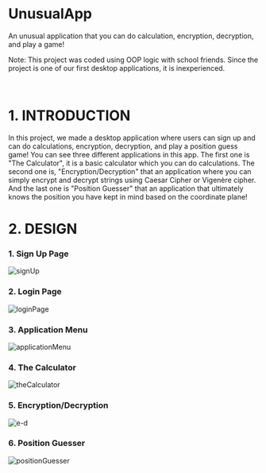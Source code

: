 # UnusualApp
 An unusual application that you can do calculation, encryption, decryption, and play a game!


 
 Note: This project was coded using OOP logic with school friends. Since the project is one of our first desktop applications, it is inexperienced.


 
# 1.	INTRODUCTION

In this project, we made a desktop application where users can sign up and can do calculations, encryption, decryption, and play a position guess game! You can see three different applications in this app. The first one is "The Calculator", it is a basic calculator which you can do calculations. The second one is, "Encryption/Decryption" that an application where you can simply encrypt and decrypt strings using Caesar Cipher or Vigenère cipher. And the last one is "Position Guesser" that an application that ultimately knows the position you have kept in mind based on the coordinate plane!



# 2.	DESIGN

### 1. Sign Up Page

![signUp](https://user-images.githubusercontent.com/93702923/140315245-444e2660-b9a4-4724-ac1d-b8654e95bab6.png)

### 2. Login Page

![loginPage](https://user-images.githubusercontent.com/93702923/140315258-2b427029-11b9-4804-8533-48b78cd3a109.png)

### 3. Application Menu

![applicationMenu](https://user-images.githubusercontent.com/93702923/140315271-e6e9f3c4-2e28-46af-b09e-fca0772467b7.png)

### 4. The Calculator

![theCalculator](https://user-images.githubusercontent.com/93702923/140315280-4116d199-7194-4916-99cb-9ee441bf45c7.png)

### 5. Encryption/Decryption

![e-d](https://user-images.githubusercontent.com/93702923/140315293-a40cf3c4-a30c-4272-978d-1242f8924dec.png)

### 6.  Position Guesser

![positionGuesser](https://user-images.githubusercontent.com/93702923/140315306-8e8eb986-47fd-482a-b573-ee94ce4ebe6d.png)

